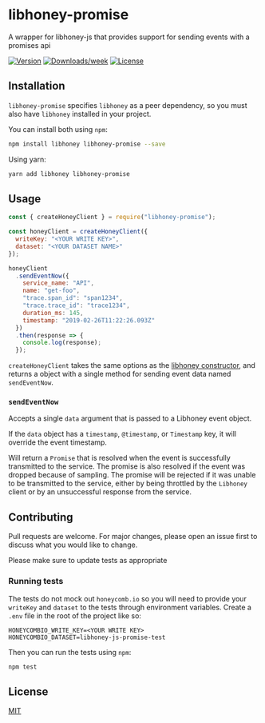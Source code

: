 # libhoney-promise

A wrapper for libhoney-js that provides support for sending events with a promises api

[![Version](https://img.shields.io/npm/v/libhoney-promise.svg)](https://npmjs.org/package/libhoney-promise)
[![Downloads/week](https://img.shields.io/npm/dw/libhoney-promise.svg)](https://npmjs.org/package/libhoney-js-promise)
[![License](https://img.shields.io/npm/l/libhoney-promise.svg)](https://github.com/ericallam/libhoney-js-promise/blob/master/package.json)

## Installation

`libhoney-promise` specifies `libhoney` as a peer dependency, so you must also have `libhoney` installed in your project.

You can install both using `npm`:

```bash
npm install libhoney libhoney-promise --save
```

Using yarn:

```bash
yarn add libhoney libhoney-promise
```

## Usage

```javascript
const { createHoneyClient } = require("libhoney-promise");

const honeyClient = createHoneyClient({
  writeKey: "<YOUR WRITE KEY>",
  dataset: "<YOUR DATASET NAME>"
});

honeyClient
  .sendEventNow({
    service_name: "API",
    name: "get-foo",
    "trace.span_id": "span1234",
    "trace.trace_id": "trace1234",
    duration_ms: 145,
    timestamp: "2019-02-26T11:22:26.093Z"
  })
  .then(response => {
    console.log(response);
  });
```

`createHoneyClient` takes the same options as the [libhoney constructor](https://github.com/honeycombio/libhoney-js/blob/master/src/libhoney.js#L94), and returns a object with a single method for sending event data named `sendEventNow`.

### `sendEventNow`

Accepts a single `data` argument that is passed to a Libhoney event object.

If the `data` object has a `timestamp`, `@timestamp`, or `Timestamp` key, it will override the event timestamp.

Will return a `Promise` that is resolved when the event is successfully transmitted to the service. The promise is also resolved if the event was dropped because of sampling. The promise will be rejected if it was unable to be transmitted to the service, either by being throttled by the `Libhoney` client or by an unsuccessful response from the service.

## Contributing

Pull requests are welcome. For major changes, please open an issue first to discuss what you would like to change.

Please make sure to update tests as appropriate

### Running tests

The tests do not mock out `honeycomb.io` so you will need to provide your `writeKey` and `dataset` to the tests through environment variables. Create a `.env` file in the root of the project like so:

```
HONEYCOMBIO_WRITE_KEY=<YOUR WRITE KEY>
HONEYCOMBIO_DATASET=libhoney-js-promise-test
```

Then you can run the tests using `npm`:

```bash
npm test
```

## License

[MIT](https://choosealicense.com/licenses/mit/)
